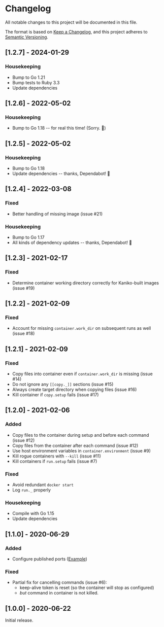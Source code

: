 # Changelog

All notable changes to this project will be documented in this file.

The format is based on [Keep a Changelog](https://keepachangelog.com/en/1.0.0/), and 
this project adheres to [Semantic Versioning](https://semver.org/spec/v2.0.0.html).


## [1.2.7] - 2024-01-29

### Housekeeping

- Bump to Go 1.21
- Bump tests to Ruby 3.3
- Update dependencies


## [1.2.6] - 2022-05-02

### Housekeeping

- Bump to Go 1.18 -- for real this time! (Sorry. 🙏)


## [1.2.5] - 2022-05-02

### Housekeeping

- Bump to Go 1.18
- Update dependencies -- thanks, Dependabot! 🧡


## [1.2.4] - 2022-03-08

### Fixed

 - Better handling of missing image (issue #21)

### Housekeeping

 - Bump to Go 1.17
 - All kinds of dependency updates -- thanks, Dependabot! 🧡


## [1.2.3] - 2021-02-17

### Fixed

 - Determine container working directory correctly for Kaniko-built images (issue #19) 


## [1.2.2] - 2021-02-09

### Fixed

 - Account for missing `container.work_dir` on subsequent runs as well (issue #18)


## [1.2.1] - 2021-02-09

### Fixed

 - Copy files into container even if `container.work_dir` is missing (issue #14)
 - Do not ignore any `[[copy._]]` sections (issue #15)
 - Always create target directory when copying files (issue #16)
 - Kill container if `copy.setup` fails (issue #17)


## [1.2.0] - 2021-02-06

### Added

 - Copy files to the container during setup and before each command (issue #12)
 - Copy files from the container after each command (issue #12)
 - Use host environment variables in `container.environment` (issue #9)
 - Kill rogue containers with `--kill` (issue #11)
 - Kill containers if `run.setup` fails (issue #7)

### Fixed

 - Avoid redundant `docker start`
 - Log `run._` properly

### Housekeeping

 - Compile with Go 1.15
 - Update dependencies


## [1.1.0] - 2020-06-29

### Added

 - Configure published ports ([Example](examples/nginx))
 
### Fixed

 - Partial fix for cancelling commands (issue #6):
   - keep-alive token is reset (so the container will stop as configured)
   - _but_ command in container is not killed.


## [1.0.0] - 2020-06-22

Initial release. 
